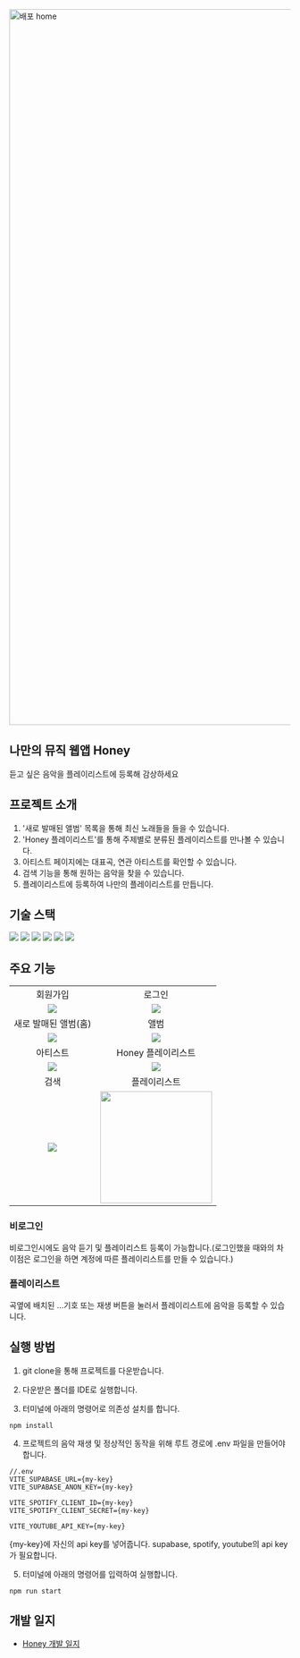 <img width="1280" alt="배포 home" src="https://github.com/user-attachments/assets/0fcfe42d-be9b-4477-aa70-d4e9c000087f"/>

## 나만의 뮤직 웹앱 Honey

듣고 싶은 음악을 플레이리스트에 등록해 감상하세요

## 프로젝트 소개

1. '새로 발매된 앨범' 목록을 통해 최신 노래들을 들을 수 있습니다.
2. 'Honey 플레이리스트'를 통해 주제별로 분류된 플레이리스트를 만나볼 수 있습니다.
3. 아티스트 페이지에는 대표곡, 연관 아티스트를 확인할 수 있습니다.
4. 검색 기능을 통해 원하는 음악을 찾을 수 있습니다.
5. 플레이리스트에 등록하여 나만의 플레이리스트를 만듭니다.

## 기술 스택

<div>
<img  src="https://img.shields.io/badge/react-61DAFB?style=for-the-badge&logo=react&logoColor=white"/>  
<img  src="https://img.shields.io/badge/vite-646CFF?style=for-the-badge&logo=vite&logoColor=white"/>
<img  src="https://img.shields.io/badge/typescript-3178C6?style=for-the-badge&logo=typescript&logoColor=white"/>
<img  src="https://img.shields.io/badge/tailwindcss-06B6D4?style=for-the-badge&logo=tailwindCSS&logoColor=white"/>
<img  src="https://img.shields.io/badge/zustand-black?style=for-the-badge&logo=zustand&logoColor=white"/>
<img  src="https://img.shields.io/badge/supabase-3FCF8E?style=for-the-badge&logo=supabase&logoColor=white"/>
</div>

## 주요 기능

 <table>
    <tr>
      <td align="center">회원가입</td>
      <td align="center">로그인</td>
    </tr>
    <tr>
      <td align="center"><img src="https://github.com/user-attachments/assets/11df9bbb-ab12-403a-8c87-5826b38b7fad" /></td>
      <td align="center"><img src="https://github.com/user-attachments/assets/9561525d-8697-457d-9143-0c469b529a41" /></td>
    </tr>
    <tr>
      <td align="center">새로 발매된 앨범(홈)</td>
      <td align="center">앨범</td>
    </tr>
    <tr>
      <td align="center"><img src="https://github.com/user-attachments/assets/d4ac9a3f-8008-4653-a41e-05aff42e248b" /></td>
      <td align="center"><img src="https://github.com/user-attachments/assets/6c3cb6b0-d72e-4890-80b3-1f3c38faacc8" /></td>
    </tr>
    <tr>
      <td align="center">아티스트</td>
      <td align="center">Honey 플레이리스트</td>
    </tr>
    <tr>
      <td align="center"><img src="https://github.com/user-attachments/assets/14a4fe29-7a86-48df-84a4-c66faac0afb5" /></td>
      <td align="center"><img src="https://github.com/user-attachments/assets/d987dfa6-b695-41b3-9605-9a20c286084a" /></td>
    </tr>
    <tr>
      <td align="center">검색</td>
      <td align="center">플레이리스트</td>
    </tr>
    <tr>
      <td align="center"><img src="https://github.com/user-attachments/assets/baa3ec7c-3044-4587-8288-f6fabfd333b3" /></td>
      <td align="center"><img src="https://github.com/user-attachments/assets/8e1fd3c5-1bba-4202-a1cb-9fd5c0c2f4f1" height="200" /></td>
    </tr>
 </table>

### 비로그인

비로그인시에도 음악 듣기 및 플레이리스트 등록이 가능합니다.(로그인했을 때와의 차이점은 로그인을 하면 계정에 따른 플레이리스트를 만들 수 있습니다.)

### 플레이리스트

곡옆에 배치된 ...기호 또는 재생 버튼을 눌러서 플레이리스트에 음악을 등록할 수 있습니다.

## 실행 방법

1. git clone을 통해 프로젝트를 다운받습니다.

2. 다운받은 폴더를 IDE로 실행합니다.

3. 터미널에 아래의 명령어로 의존성 설치를 합니다.

```
npm install
```

4. 프로젝트의 음악 재생 및 정상적인 동작을 위해 루트 경로에 .env 파일을 만들어야합니다.

```
//.env
VITE_SUPABASE_URL={my-key}
VITE_SUPABASE_ANON_KEY={my-key}

VITE_SPOTIFY_CLIENT_ID={my-key}
VITE_SPOTIFY_CLIENT_SECRET={my-key}

VITE_YOUTUBE_API_KEY={my-key}
```

{my-key}에 자신의 api key를 넣어줍니다. supabase, spotify, youtube의 api key가 필요합니다.

5. 터미널에 아래의 명령어를 입력하여 실행합니다.

```
npm run start
```

## 개발 일지

- [Honey 개발 일지](https://keen-blue-f02.notion.site/Honey-bae4439c30c44725ad8b61d85ccf9c00)
